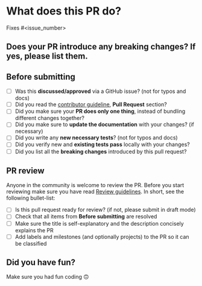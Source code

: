 # What does this PR do?

<!--
Please include a summary of the change and which issue is fixed.
Please also include relevant motivation and context.
List any dependencies that are required for this change.
If we didn't discuss your PR in Github issues there's a high chance it will not be merged.
The following links the related issue to the PR (https://docs.github.com/en/issues/tracking-your-work-with-issues/linking-a-pull-request-to-an-issue#linking-a-pull-request-to-an-issue-using-a-keyword)
-->

Fixes #\<issue_number>

## Does your PR introduce any breaking changes? If yes, please list them.

<!-- FILL IN or None -->

## Before submitting

- [ ] Was this **discussed/approved** via a GitHub issue? (not for typos and docs)
- [ ] Did you read the [contributor guideline](https://github.com/twsl/pytorchcocotools/blob/main/.github/CONTRIBUTING.md), **Pull Request** section?
- [ ] Did you make sure your **PR does only one thing**, instead of bundling different changes together?
- [ ] Did you make sure to **update the documentation** with your changes? (if necessary)
- [ ] Did you write any **new necessary tests**? (not for typos and docs)
- [ ] Did you verify new and **existing tests pass** locally with your changes?
- [ ] Did you list all the **breaking changes** introduced by this pull request?

## PR review

Anyone in the community is welcome to review the PR.
Before you start reviewing make sure you have read [Review guidelines](https://github.com/twsl/pytorchcocotools/blob/main/.github/CONTRIBUTING.md#Review). In short, see the following bullet-list:

- [ ] Is this pull request ready for review? (if not, please submit in draft mode)
- [ ] Check that all items from **Before submitting** are resolved
- [ ] Make sure the title is self-explanatory and the description concisely explains the PR
- [ ] Add labels and milestones (and optionally projects) to the PR so it can be classified

## Did you have fun?

Make sure you had fun coding 🙃
